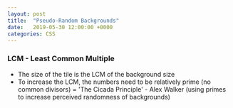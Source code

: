 ```yaml
---
layout: post
title:  "Pseudo-Random Backgrounds"
date:   2019-05-30 12:00:00 +0000
categories: CSS
---
```

<div class="default-grid random-pattern">
</div>

### LCM - Least Common Multiple
- The size of the tile is the LCM of the background size
- To increase the LCM, the numbers need to be relatively prime (no common divisors)
= 'The Cicada Principle' - Alex Walker (using primes to increase perceived randomness of backgrounds)

